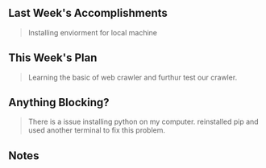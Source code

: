## Last Week's Accomplishments

> Installing enviorment for local machine

## This Week's Plan

> Learning the basic of web crawler and furthur test our crawler.

## Anything Blocking?

> There is a issue installing python on my computer. reinstalled pip and used another terminal to fix this problem.

## Notes

> 
